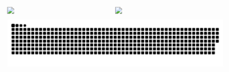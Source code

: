 <div style="display: flex; justify-content: right;">
    <div style="margin-right: 20px; width: 50%;">
        <img align="left" src="https://github-readme-stats.vercel.app/api/top-langs/?username=harmitsb2122&range=all_time&layout=compact&theme=transparent&title_color=abd200&text_color=3fb950&hide_border=1&langs_count=15" />
    </div>
    <div style="margin-right: 20px; width: 50%;">
        <img align="left" src="https://github-readme-stats.vercel.app/api?username=harmitsb2122&show_icons=true&range=all_time&count_private=true&hide_title=true&theme=transparent&title_color=abd200&text_color=3fb950&icon_color=abd200&hide_border=1&line_height=33" />
    </div>
</div>

![snake gif](https://github.com/harmitsb2122/harmitsb2122/blob/output/github-snake-dark.svg)

<!--
**harmitsb2122/harmitsb2122** is a ✨ _special_ ✨ repository because its `README.md` (this file) appears on your GitHub profile.

Here are some ideas to get you started:

- 🔭 I’m currently working on ...
- 🌱 I’m currently learning ...
- 👯 I’m looking to collaborate on ...
- 🤔 I’m looking for help with ...
- 💬 Ask me about ...
- 📫 How to reach me: ...
- 😄 Pronouns: ...
- ⚡ Fun fact: ...
-->
